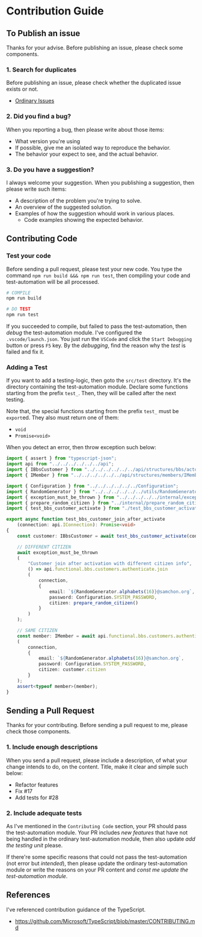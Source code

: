 # Contribution Guide
## To Publish an issue
Thanks for your advise. Before publishing an issue, please check some components.

### 1. Search for duplicates
Before publishing an issue, please check whether the duplicated issue exists or not.

  - [Ordinary Issues](https://github.com/samchon/fake-iamport-server/issues)

### 2. Did you find a bug?
When you reporting a bug, then please write about those items:

  - What version you're using
  - If possible, give me an isolated way to reproduce the behavior.
  - The behavior your expect to see, and the actual behavior.

### 3. Do you have a suggestion?
I always welcome your suggestion. When you publishing a suggestion, then please write such items: 

  - A description of the problem you're trying to solve.
  - An overview of the suggested solution.
  - Examples of how the suggestion whould work in various places.
    - Code examples showing the expected behavior.




## Contributing Code
### Test your code
Before sending a pull request, please test your new code. You type the command `npm run build &&& npm run test`, then compiling your code and test-automation will be all processed.

```bash
# COMPILE
npm run build

# DO TEST
npm run test
```

If you succeeded to compile, but failed to pass the test-automation, then *debug* the test-automation module. I've configured the `.vscode/launch.json`. You just run the `VSCode` and click the `Start Debugging` button or press `F5` key. By the *debugging*, find the reason why the *test* is failed and fix it.

### Adding a Test
If you want to add a testing-logic, then goto the `src/test` directory. It's the directory containing the test-automation module. Declare some functions starting from the prefix `test_`. Then, they will be called after the next testing.

Note that, the special functions starting from the prefix `test_` must be `export`ed. They also must return one of them:
  - `void`
  - `Promise<void>`

When you detect an error, then throw exception such below:

```typescript
import { assert } from "typescript-json";
import api from "../../../../../../api";
import { IBbsCustomer } from "../../../../../../api/structures/bbs/actors/IBbsCustomer";
import { IMember } from "../../../../../../api/structures/members/IMember";

import { Configuration } from "../../../../../../Configuration";
import { RandomGenerator } from "../../../../../../utils/RandomGenerator";
import { exception_must_be_thrown } from "../../../../../internal/exception_must_be_thrown";
import { prepare_random_citizen } from "../internal/prepare_random_citizen";
import { test_bbs_customer_activate } from "./test_bbs_customer_activate";

export async function test_bbs_customer_join_after_activate
    (connection: api.IConnection): Promise<void>
{
    const customer: IBbsCustomer = await test_bbs_customer_activate(connection);

    // DIFFERENT CITIZEN
    await exception_must_be_thrown
    (
        "Customer join after activation with different citizen info",
        () => api.functional.bbs.customers.authenticate.join
        (
            connection,
            {
                email: `${RandomGenerator.alphabets(16)}@samchon.org`,
                password: Configuration.SYSTEM_PASSWORD,
                citizen: prepare_random_citizen()
            }
        )
    );

    // SAME CITIZEN
    const member: IMember = await api.functional.bbs.customers.authenticate.join
    (
        connection,
        {
            email: `${RandomGenerator.alphabets(16)}@samchon.org`,
            password: Configuration.SYSTEM_PASSWORD,
            citizen: customer.citizen
        }
    );
    assert<typeof member>(member);
}
```



## Sending a Pull Request
Thanks for your contributing. Before sending a pull request to me, please check those components.

### 1. Include enough descriptions
When you send a pull request, please include a description, of what your change intends to do, on the content. Title, make it clear and simple such below:

  - Refactor features
  - Fix #17
  - Add tests for #28

### 2. Include adequate tests
As I've mentioned in the `Contributing Code` section, your PR should pass the test-automation module. Your PR includes *new features* that have not being handled in the ordinary test-automation module, then also update *add the testing unit* please.

If there're some specific reasons that could not pass the test-automation (not error but *intended*), then please update the ordinary test-automation module or write the reasons on your PR content and *const me update the test-automation module*.




## References
I've referenced contribution guidance of the TypeScript.
  - https://github.com/Microsoft/TypeScript/blob/master/CONTRIBUTING.md